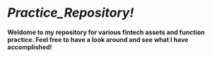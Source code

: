 # *Practice_Repository!*

**Weldome to my repository for various fintech assets and function practice. Feel free to have a look around and see what I have accomplished!**